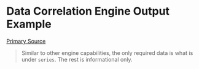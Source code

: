 # Data Correlation Engine Output Example

[](vtn-standard.example.json ':include :type=code javascript')

[Primary Source](https://github.com/veritone/task-simple-correlator/blob/master/app.js#L178)

> Similar to other engine capabilities, the only required data is what is under `series`.
The rest is informational only.
